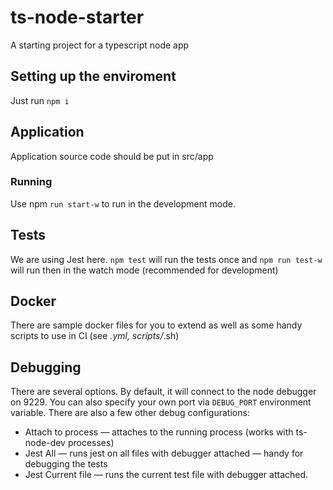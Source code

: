 # ts-node-starter
A starting project for a typescript node app
## Setting up the enviroment
Just run `npm i`
## Application
Application source code should be put in src/app
### Running
Use npm `run start-w` to run in the development mode.

## Tests
We are using Jest here. `npm test` will run the tests once and `npm run test-w` will run then in the watch mode (recommended for development)

## Docker
There are sample docker files for you to extend as well as some handy scripts to use in CI (see *.yml, scripts/*.sh)

## Debugging

There are several options. By default, it will connect to the node debugger on 9229. You can also specify your own port via `DEBUG_PORT` environment variable. There are also a few other debug configurations: 
* Attach to process — attaches to the running process (works with ts-node-dev processes)
* Jest All — runs jest on all files with debugger attached — handy for debugging the tests
* Jest Current file — runs the current test file with debugger attached.
